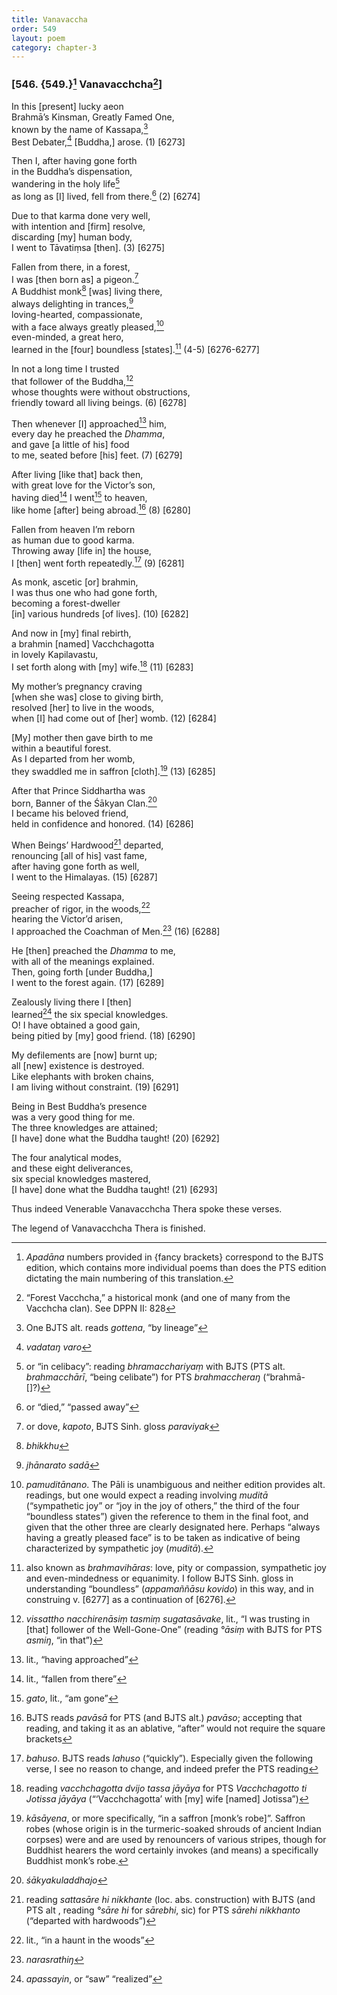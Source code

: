 ```yaml
---
title: Vanavaccha
order: 549
layout: poem
category: chapter-3
---
```


### \[546. {549.}[^1] Vanava<span class="diacritics" data-state="on">c</span><span class="no-diacritics" data-state="off">ch</span>cha[^2]\]

In this \[present\] lucky aeon  
Brahmā’s Kinsman, Greatly Famed One,  
known by the name of Kassapa,[^3]  
Best Debater,[^4] \[Buddha,\] arose. (1) \[6273\]

Then I, after having gone forth  
in the Buddha’s dispensation,  
wandering in the holy life[^5]  
as long as \[I\] lived, fell from there.[^6] (2) \[6274\]

Due to that karma done very well,  
with intention and \[firm\] resolve,  
discarding \[my\] human body,  
I went to Tāvatiṃsa \[then\]. (3) \[6275\]

Fallen from there, in a forest,  
I was \[then born as\] a pigeon.[^7]  
A Buddhist monk[^8] \[was\] living there,  
always delighting in trances,[^9]  
loving-hearted, compassionate,  
with a face always greatly pleased,[^10]  
even-minded, a great hero,  
learned in the \[four\] boundless \[states\].[^11] (4-5) \[6276-6277\]

In not a long time I trusted  
that follower of the Buddha,[^12]  
whose thoughts were without obstructions,  
friendly toward all living beings. (6) \[6278\]

Then whenever \[I\] approached[^13] him,  
every day he preached the *Dhamma*,  
and gave \[a little of his\] food  
to me, seated before \[his\] feet. (7) \[6279\]

After living \[like that\] back then,  
with great love for the Victor’s son,  
having died[^14] I went[^15] to heaven,  
like home \[after\] being abroad.[^16] (8) \[6280\]

Fallen from heaven I’m reborn  
as human due to good karma.  
Throwing away \[life in\] the house,  
I \[then\] went forth repeatedly.[^17] (9) \[6281\]

As monk, ascetic \[or\] brahmin,  
I was thus one who had gone forth,  
becoming a forest-dweller  
\[in\] various hundreds \[of lives\]. (10) \[6282\]

And now in \[my\] final rebirth,  
a brahmin \[named\] Va<span class="diacritics" data-state="on">c</span><span class="no-diacritics" data-state="off">ch</span>chagotta  
in lovely Kapilavastu,  
I set forth along with \[my\] wife.[^18] (11) \[6283\]

My mother’s pregnancy craving  
\[when she was\] close to giving birth,  
resolved \[her\] to live in the woods,  
when \[I\] had come out of \[her\] womb. (12) \[6284\]

\[My\] mother then gave birth to me  
within a beautiful forest.  
As I departed from her womb,  
they swaddled me in saffron \[cloth\].[^19] (13) \[6285\]

After that Prince Siddhartha was  
born, Banner of the Śākyan Clan.[^20]  
I became his beloved friend,  
held in confidence and honored. (14) \[6286\]

When Beings’ Hardwood[^21] departed,  
renouncing \[all of his\] vast fame,  
after having gone forth as well,  
I went to the Himalayas. (15) \[6287\]

Seeing respected Kassapa,  
preacher of rigor, in the woods,[^22]  
hearing the Victor’d arisen,  
I approached the Coachman of Men.[^23] (16) \[6288\]

He \[then\] preached the *Dhamma* to me,  
with all of the meanings explained.  
Then, going forth \[under Buddha,\]  
I went to the forest again. (17) \[6289\]

Zealously living there I \[then\]  
learned[^24] the six special knowledges.  
O! I have obtained a good gain,  
being pitied by \[my\] good friend. (18) \[6290\]

My defilements are \[now\] burnt up;  
all \[new\] existence is destroyed.  
Like elephants with broken chains,  
I am living without constraint. (19) \[6291\]

Being in Best Buddha’s presence  
was a very good thing for me.  
The three knowledges are attained;  
\[I have\] done what the Buddha taught! (20) \[6292\]

The four analytical modes,  
and these eight deliverances,  
six special knowledges mastered,  
\[I have\] done what the Buddha taught! (21) \[6293\]

Thus indeed Venerable Vanava<span class="diacritics" data-state="on">c</span><span class="no-diacritics" data-state="off">ch</span>cha Thera spoke these verses.

The legend of Vanava<span class="diacritics" data-state="on">c</span><span class="no-diacritics" data-state="off">ch</span>cha Thera is finished.

[^1]: *Apadāna* numbers provided in {fancy brackets} correspond to the BJTS edition, which contains more individual poems than does the PTS edition dictating the main numbering of this translation.

[^2]: “Forest Va<span class="diacritics" data-state="on">c</span><span class="no-diacritics" data-state="off">ch</span>cha,” a historical monk (and one of many from the Va<span class="diacritics" data-state="on">c</span><span class="no-diacritics" data-state="off">ch</span>cha clan). See DPPN II: 828

[^3]: One BJTS alt. reads *gottena*, “by lineage”

[^4]: *vadataŋ varo*

[^5]: or “in celibacy”: reading *bhrama<span class="diacritics" data-state="on">c</span><span class="no-diacritics" data-state="off">ch</span>ariyaṃ* with BJTS (PTS alt. *brahma<span class="diacritics" data-state="on">c</span><span class="no-diacritics" data-state="off">ch</span>ārī*, “being celibate”) for PTS *brahma<span class="diacritics" data-state="on">c</span><span class="no-diacritics" data-state="off">ch</span>eraŋ* (“brahmā-\[\]?)

[^6]: or “died,” “passed away”

[^7]: or dove, *kapoto*, BJTS Sinh. gloss *paraviyak*

[^8]: *bhikkhu*

[^9]: *jhānarato sadā*

[^10]: *pamuditānano*. The Pāli is unambiguous and neither edition provides alt. readings, but one would expect a reading involving *muditā* (“sympathetic joy” or “joy in the joy of others,” the third of the four “boundless states”) given the reference to them in the final foot, and given that the other three are clearly designated here. Perhaps “always having a greatly pleased face” is to be taken as indicative of being characterized by sympathetic joy (*muditā*).

[^11]: also known as *brahmavihāras*: love, pity or compassion, sympathetic joy and even-mindedness or equanimity. I follow BJTS Sinh. gloss in understanding “boundless” (*appamaññāsu kovido*) in this way, and in construing v. \[6277\] as a continuation of \[6276\].

[^12]: *vissattho na<span class="diacritics" data-state="on">c</span><span class="no-diacritics" data-state="off">ch</span>irenāsiṃ tasmiṃ sugatasāvake*, lit., “I was trusting in \[that\] follower of the Well-Gone-One” (reading *°āsiṃ* with BJTS for PTS *asmiŋ*, “in that”)

[^13]: lit., “having approached”

[^14]: lit., “fallen from there”

[^15]: *gato*, lit., “am gone”

[^16]: BJTS reads *pavāsā* for PTS (and BJTS alt.) *pavāso*; accepting that reading, and taking it as an ablative, “after” would not require the square brackets

[^17]: *bahuso*. BJTS reads *lahuso* (“quickly”). Especially given the following verse, I see no reason to change, and indeed prefer the PTS reading

[^18]: reading *va<span class="diacritics" data-state="on">c</span><span class="no-diacritics" data-state="off">ch</span>chagotta dvijo tassa jāyāya* for PTS *Va<span class="diacritics" data-state="on">c</span><span class="no-diacritics" data-state="off">ch</span>chagotto ti Jotissa jāyāya* (“‘Va<span class="diacritics" data-state="on">c</span><span class="no-diacritics" data-state="off">ch</span>chagotta’ with \[my\] wife \[named\] Jotissa”)

[^19]: *kāsāyena*, or more specifically, “in a saffron \[monk’s robe\]”. Saffron robes (whose origin is in the turmeric-soaked shrouds of ancient Indian corpses) were and are used by renouncers of various stripes, though for Buddhist hearers the word certainly invokes (and means) a specifically Buddhist monk’s robe.

[^20]: *śākyakuladdhajo*

[^21]: reading *sattasāre hi nikkhante* (loc. abs. construction) with BJTS (and PTS alt , reading *°sāre hi* for *sārebhi*, sic) for PTS *sārehi nikkhanto* (“departed with hardwoods”)

[^22]: lit., “in a haunt in the woods”

[^23]: *narasrathiŋ*

[^24]: *apassayin*, or “saw” “realized”
